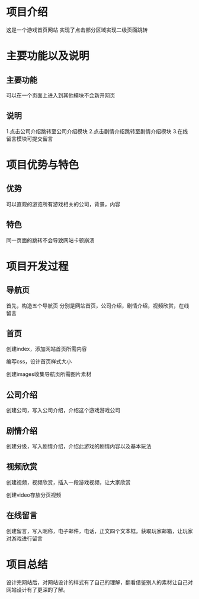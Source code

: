 # 项目介绍

这是一个游戏首页网站
实现了点击部分区域实现二级页面跳转

# 主要功能以及说明

## 主要功能

可以在一个页面上进入到其他模块不会新开网页

## 说明

1.点击公司介绍跳转至公司介绍模块
2.点击剧情介绍跳转至剧情介绍模块
3.在线留言模块可提交留言

# 项目优势与特色

## 优势

可以直观的游览所有游戏相关的公司，背景，内容

## 特色

同一页面的跳转不会导致网站卡顿崩溃

# 项目开发过程

## 导航页

首先，构造五个导航页
分别是网站首页，公司介绍，剧情介绍，视频欣赏，在线留言

## 首页

创建index，添加网站首页所需内容

编写css，设计首页样式大小

创建images收集导航页所需图片素材

## 公司介绍

创建公司，写入公司介绍，介绍这个游戏游戏公司

## 剧情介绍

创建分级，写入剧情介绍，介绍此游戏的剧情内容以及基本玩法

## 视频欣赏

创建视频，视频欣赏，插入一段游戏视频，让大家欣赏

创建video存放分页视频

## 在线留言

创建留言，写入昵称，电子邮件，电话，正文四个文本框。获取玩家邮箱，让玩家对游戏进行留言

# 项目总结

设计完网站后，对网站设计的样式有了自己的理解，翻看借鉴别人的素材让自己对网站设计有了更深的了解。
